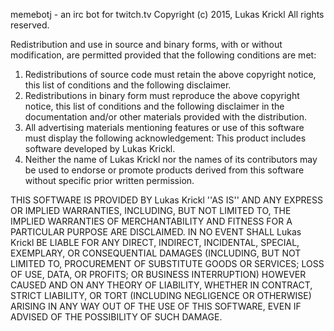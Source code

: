 memebotj - an irc bot for twitch.tv
Copyright (c) 2015, Lukas Krickl
All rights reserved.

Redistribution and use in source and binary forms, with or without
modification, are permitted provided that the following conditions are met:
1. Redistributions of source code must retain the above copyright
   notice, this list of conditions and the following disclaimer.
2. Redistributions in binary form must reproduce the above copyright
   notice, this list of conditions and the following disclaimer in the
   documentation and/or other materials provided with the distribution.
3. All advertising materials mentioning features or use of this software
   must display the following acknowledgement:
   This product includes software developed by Lukas Krickl.
4. Neither the name of Lukas Krickl nor the
   names of its contributors may be used to endorse or promote products
   derived from this software without specific prior written permission.

THIS SOFTWARE IS PROVIDED BY Lukas Krickl ''AS IS'' AND ANY
EXPRESS OR IMPLIED WARRANTIES, INCLUDING, BUT NOT LIMITED TO, THE IMPLIED
WARRANTIES OF MERCHANTABILITY AND FITNESS FOR A PARTICULAR PURPOSE ARE
DISCLAIMED. IN NO EVENT SHALL Lukas Krickl BE LIABLE FOR ANY
DIRECT, INDIRECT, INCIDENTAL, SPECIAL, EXEMPLARY, OR CONSEQUENTIAL DAMAGES
(INCLUDING, BUT NOT LIMITED TO, PROCUREMENT OF SUBSTITUTE GOODS OR SERVICES;
LOSS OF USE, DATA, OR PROFITS; OR BUSINESS INTERRUPTION) HOWEVER CAUSED AND
ON ANY THEORY OF LIABILITY, WHETHER IN CONTRACT, STRICT LIABILITY, OR TORT
(INCLUDING NEGLIGENCE OR OTHERWISE) ARISING IN ANY WAY OUT OF THE USE OF THIS
SOFTWARE, EVEN IF ADVISED OF THE POSSIBILITY OF SUCH DAMAGE.